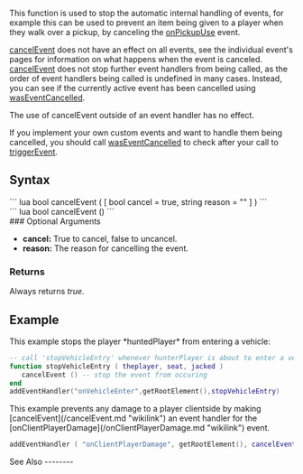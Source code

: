 This function is used to stop the automatic internal handling of events, for example this can be used to prevent an item being given to a player when they walk over a pickup, by canceling the [onPickupUse](/onPickupUse.md "wikilink") event.

[cancelEvent](/cancelEvent.md "wikilink") does not have an effect on all events, see the individual event's pages for information on what happens when the event is canceled. [cancelEvent](/cancelEvent.md "wikilink") does not stop further event handlers from being called, as the order of event handlers being called is undefined in many cases. Instead, you can see if the currently active event has been cancelled using [wasEventCancelled](/wasEventCancelled.md "wikilink").

The use of cancelEvent outside of an event handler has no effect.

If you implement your own custom events and want to handle them being cancelled, you should call [wasEventCancelled](/wasEventCancelled.md "wikilink") to check after your call to [triggerEvent](/triggerEvent.md "wikilink").

Syntax
------

<section name="Server" class="server" show="true">
``` lua
bool cancelEvent ( [ bool cancel = true, string reason = "" ] )   
```

</section>
<section name="Client" class="client" show="true">
``` lua
bool cancelEvent ()   
```

</section>
### Optional Arguments

-   **cancel:** True to cancel, false to uncancel.
-   **reason:** The reason for cancelling the event.

### Returns

Always returns *true*.

Example
-------

<section name="Example 1 - Server" class="server" show="true">
This example stops the player *huntedPlayer* from entering a vehicle:

``` lua
-- call 'stopVehicleEntry' whenever hunterPlayer is about to enter a vehicle:
function stopVehicleEntry ( theplayer, seat, jacked )
   cancelEvent () -- stop the event from occuring
end
addEventHandler("onVehicleEnter",getRootElement(),stopVehicleEntry)
```

</section>
<section name="Example 2 - Client" class="client" show="true">
This example prevents any damage to a player clientside by making [cancelEvent](/cancelEvent.md "wikilink") an event handler for the [onClientPlayerDamage](/onClientPlayerDamage.md "wikilink") event.

``` lua
addEventHandler ( "onClientPlayerDamage", getRootElement(), cancelEvent )
```

</section>
See Also
--------

